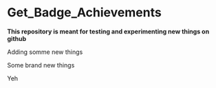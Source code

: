 # Get_Badge_Achievements

**This repository is meant for testing and experimenting new things on github**

Adding somme new things

Some brand new things

Yeh